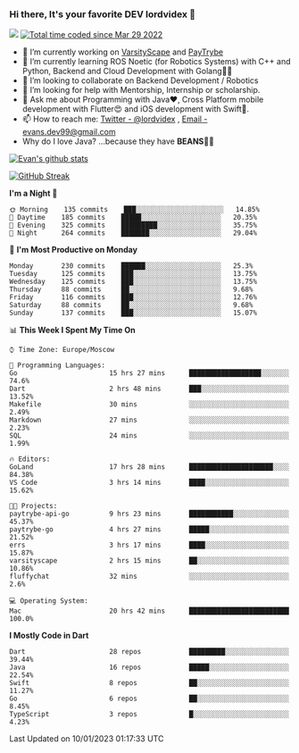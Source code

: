 ### Hi there, It's your favorite DEV lordvidex 👋
<img src="https://komarev.com/ghpvc/?username=lordvidex&label=Views&color=blue&style=plastic" /> <a href="https://wakatime.com/@0e56db35-d16b-410a-acc0-4085055304bf"><img src="https://wakatime.com/badge/user/0e56db35-d16b-410a-acc0-4085055304bf.svg" alt="Total time coded since Mar 29 2022" /></a>

- 🔭 I’m currently working on [VarsityScape](https://varsityscape.com) and [PayTrybe](https://www.paytrybe.com)
- 🌱 I’m currently learning ROS Noetic (for Robotics Systems) with C++ and Python, Backend and Cloud Development with Golang🧙🏼
- 👯 I’m looking to collaborate on Backend Development / Robotics
- 🤔 I’m looking for help with Mentorship, Internship or scholarship.
- 💬 Ask me about Programming with Java❤️, Cross Platform mobile development with Flutter😍 and iOS development with Swift🚀.
- 📫 How to reach me: [Twitter - @lordvidex](https://twitter.com/lordvidex) , [Email - evans.dev99@gmail.com](mailto:evans.dev99@gmail.com?body=Hello%20Evans,)
- Why do I love Java? ...because they have **BEANS**🤤😋

<div>
<!-- <a href="https://github.com/lordvidex">
  <img src="https://github-readme-stats.vercel.app/api/top-langs/?username=lordvidex&theme=light" />
</a>    -->
<!-- [![Top Langs](https://github-readme-stats.vercel.app/api/top-langs/?username=lordvidex)](https://github.com/lordvidex/)  -->
<a href="https://github.com/lordvidex">
 <img src="https://github-readme-stats.vercel.app/api?username=lordvidex&show_icons=true&theme=light&line_height=27" alt="Evan's github stats"/>
</a>
</div>

[![GitHub Streak](https://github-readme-streak-stats.herokuapp.com?user=lordvidex&theme=github-dark&hide_border=true)](https://git.io/streak-stats)

<!--
  <a href="https://github.com/iampawan/FlutterExampleApps">
    <img align="center" src="https://github-readme-stats.vercel.app/api/pin/?username=iampawan&repo=FlutterExampleApps&theme=light" />

  </a>
  <a href="https://github.com/iampawan/VelocityX">
   <img align="center" src="https://github-readme-stats.vercel.app/api/pin/?username=iampawan&repo=VelocityX&theme=light" />
  </a>
-->
<!--START_SECTION:waka-->
**I'm a Night 🦉** 

```text
🌞 Morning    135 commits    ███░░░░░░░░░░░░░░░░░░░░░░   14.85% 
🌆 Daytime    185 commits    █████░░░░░░░░░░░░░░░░░░░░   20.35% 
🌃 Evening    325 commits    █████████░░░░░░░░░░░░░░░░   35.75% 
🌙 Night      264 commits    ███████░░░░░░░░░░░░░░░░░░   29.04%

```
📅 **I'm Most Productive on Monday** 

```text
Monday       230 commits    ██████░░░░░░░░░░░░░░░░░░░   25.3% 
Tuesday      125 commits    ███░░░░░░░░░░░░░░░░░░░░░░   13.75% 
Wednesday    125 commits    ███░░░░░░░░░░░░░░░░░░░░░░   13.75% 
Thursday     88 commits     ██░░░░░░░░░░░░░░░░░░░░░░░   9.68% 
Friday       116 commits    ███░░░░░░░░░░░░░░░░░░░░░░   12.76% 
Saturday     88 commits     ██░░░░░░░░░░░░░░░░░░░░░░░   9.68% 
Sunday       137 commits    ███░░░░░░░░░░░░░░░░░░░░░░   15.07%

```


📊 **This Week I Spent My Time On** 

```text
⌚︎ Time Zone: Europe/Moscow

💬 Programming Languages: 
Go                       15 hrs 27 mins      ██████████████████░░░░░░░   74.6% 
Dart                     2 hrs 48 mins       ███░░░░░░░░░░░░░░░░░░░░░░   13.52% 
Makefile                 30 mins             ░░░░░░░░░░░░░░░░░░░░░░░░░   2.49% 
Markdown                 27 mins             ░░░░░░░░░░░░░░░░░░░░░░░░░   2.23% 
SQL                      24 mins             ░░░░░░░░░░░░░░░░░░░░░░░░░   1.99%

🔥 Editors: 
GoLand                   17 hrs 28 mins      █████████████████████░░░░   84.38% 
VS Code                  3 hrs 14 mins       ████░░░░░░░░░░░░░░░░░░░░░   15.62%

🐱‍💻 Projects: 
paytrybe-api-go          9 hrs 23 mins       ███████████░░░░░░░░░░░░░░   45.37% 
paytrybe-go              4 hrs 27 mins       █████░░░░░░░░░░░░░░░░░░░░   21.52% 
errs                     3 hrs 17 mins       ████░░░░░░░░░░░░░░░░░░░░░   15.87% 
varsityscape             2 hrs 15 mins       ██░░░░░░░░░░░░░░░░░░░░░░░   10.86% 
fluffychat               32 mins             ░░░░░░░░░░░░░░░░░░░░░░░░░   2.6%

💻 Operating System: 
Mac                      20 hrs 42 mins      █████████████████████████   100.0%

```

**I Mostly Code in Dart** 

```text
Dart                     28 repos            █████████░░░░░░░░░░░░░░░░   39.44% 
Java                     16 repos            █████░░░░░░░░░░░░░░░░░░░░   22.54% 
Swift                    8 repos             ██░░░░░░░░░░░░░░░░░░░░░░░   11.27% 
Go                       6 repos             ██░░░░░░░░░░░░░░░░░░░░░░░   8.45% 
TypeScript               3 repos             █░░░░░░░░░░░░░░░░░░░░░░░░   4.23%

```



 Last Updated on 10/01/2023 01:17:33 UTC
<!--END_SECTION:waka-->
